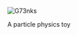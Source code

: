 ![G73nks](https://github.com/soulassassyn/TruEvolution/assets/53498704/37819eb7-17c3-4348-b91e-50c54313007b)

A particle physics toy

